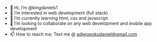 - 👋 Hi, I’m @kingdaniels1
- 👀 I’m interested in web development (full stack)
- 🌱 I’m currently learning html, css and javascript.
- 💞️ I’m looking to collaborate on any web development and mobile app development
- 📫 How to reach me; Text me @ adjeiopokudaniel@gmail.com

<!---
kingdaniels1/kingdaniels1 is a ✨ special ✨ repository because its `README.md` (this file) appears on your GitHub profile.
You can click the Preview link to take a look at your changes.
--->
